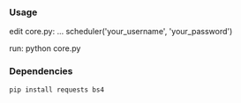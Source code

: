 ### Usage
edit core.py:
        ...
        scheduler('your_username', 'your_password')

run:
    python core.py


### Dependencies
    pip install requests bs4
